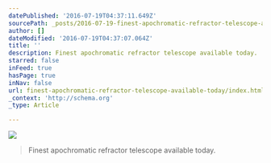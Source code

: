 ```yaml
---
datePublished: '2016-07-19T04:37:11.649Z'
sourcePath: _posts/2016-07-19-finest-apochromatic-refractor-telescope-available-today.md
author: []
dateModified: '2016-07-19T04:37:07.064Z'
title: ''
description: Finest apochromatic refractor telescope available today.
starred: false
inFeed: true
hasPage: true
inNav: false
url: finest-apochromatic-refractor-telescope-available-today/index.html
_context: 'http://schema.org'
_type: Article

---
```

![](https://the-grid-user-content.s3-us-west-2.amazonaws.com/89df62f4-2a63-4668-bc41-3887337b198d.jpg)

> Finest apochromatic refractor telescope available today.